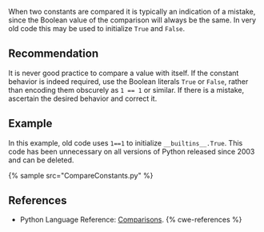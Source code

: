 When two constants are compared it is typically an indication of a mistake, since the Boolean value of the comparison will always be the same. In very old code this may be used to initialize `True` and `False`.


## Recommendation
It is never good practice to compare a value with itself. If the constant behavior is indeed required, use the Boolean literals `True` or `False`, rather than encoding them obscurely as `1 == 1` or similar. If there is a mistake, ascertain the desired behavior and correct it.


## Example
In this example, old code uses `1==1` to initialize `__builtins__.True`. This code has been unnecessary on all versions of Python released since 2003 and can be deleted.

{% sample src="CompareConstants.py" %}

## References
* Python Language Reference: [Comparisons](http://docs.python.org/2/reference/expressions.html#not-in).
{% cwe-references %}

